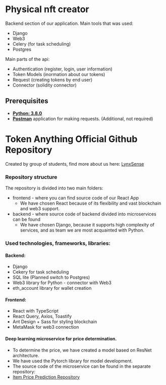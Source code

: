 # Physical nft creator
Backend section of our application. 
Main tools that was used:
- Django
- Web3
- Celery (for task scheduling)
- Postgres

Main parts of the api: 
- Authentication (register, login, user information)
- Token Models (inormation about our tokens)
- Request (creating tokens by end user)
- Connector (solidity connector)

## Prerequisites
* **[Python: 3.8.0](https://www.python.org/downloads/release/python-380/)**
* **[Postman](https://www.postman.com/downloads/)** application for making requests. (Additional, not required)

# Token Anything Official Github Repository 
Created by group of students, find more about us here: [LynxSense](https://www.lynxsense.com/)


### Repository structure

The repository is divided into two main folders:
* frontend - where you can find source code of our React App
  * We have chosen React because of its flexibility and vast blockchain and web3 support.
* backend - where source code of backend divided into microservices can be found
  * We have chosen Django, because it supports high complexity of services, and as team we are most acquainted with Python.

### Used technologies, frameworks, libraries:

#### Backend:
* Django 
* Cekery for task scheduling
* SQL lite (Planned switch to Postgres)
* Web3 library for Python - connector with Web3
* eth_account library for wallet creation
#### Frontend:
* React with TypeScript
* React Query, Axios, Toastify
* Ant Design  + Sass for styling blockchain
* MetaMask for web3 connection
#### Deep learning microservice for price determination.
* To determine the price, we have created a model based on ResNet architecture.
* We have used the Pytorch library for model development.
* The source code of the microservice can be found in the separate repository:
* [Item Price Prediction Repository](https://github.com/KonradSzafer/items-price-prediction )
